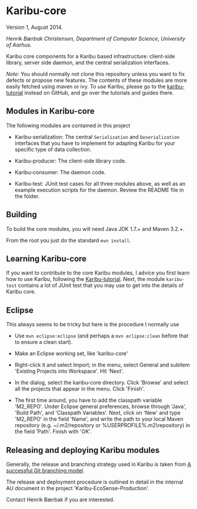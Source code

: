 Karibu-core
===========

Version 1, August 2014.

*Henrik Bærbak Christensen, Department of Computer Science, University
 of Aarhus.*


Karibu core components for a Karibu based infrastructure: client-side
library, server side daemon, and the central serialization interfaces.

*Note:* You should normally not clone this repository unless you want
 to fix defects or propose new features. The contents of these modules
 are more easily fetched using maven or ivy. To *use* Karibu, please
 go to the
 [karibu-tutorial](https://github.com/ecosense-au-dk/karibu-tutorial)
 instead on GitHub, and go over the tutorials and guides there.

Modules in Karibu-core
---

The following modules are contained in this project

  *  Karibu-serialization: The central `Serialization` and
     `Deserialization` interfaces that you have to implement for
     adapting Karibu for your specific type of data collection.

  * Karibu-producer: The client-side library code.

  * Karibu-consumer: The daemon code.	 

  * Karibu-test: JUnit test cases for all three modules above, as well
    as an example execution scripts for the daemon. Review the README file in
    the folder.

Building
---

To build the core modules, you will need Java JDK 1.7.+ and Maven 3.2.+.

From the root you just do the standard `mvn install`.

Learning Karibu-core
---

If you want to contribute to the core Karibu modules, I advice you
first learn how to use Karibu, following the
[Karibu-tutorial](https://github.com/ecosense-au-dk/karibu-tutorial). Next,
the module `karibu-test` contains a lot of JUnit test that you may use
to get into the details of Karibu core.

Eclipse
---

This always seems to be tricky but here is the procedure I normally use

 * Use `mvn eclipse:eclipse` (and perhaps a `mvn eclipse:clean` before
   that to ensure a clean start).

 * Make an Eclipse working set, like 'karibu-core'

 * Right-click it and select Import; in the menu, select General and
   subitem 'Existing Projects into Workspace'. Hit 'Next'.

 * In the dialog, select the karibu-core directory. Click 'Browse' and
   select all the projects that appear in the menu. Click 'Finish'.

 * The first time around, you have to add the classpath variable
   'M2_REPO'. Under Eclipse general preferences, browse through
   'Java', 'Build Path', and 'Classpath Variables'. Next, click on
   'New' and type 'M2_REPO' in the field 'Name', and write the path to
   your local Maven repository (e.g. ~/.m2/repository or
   %USERPROFILE%\.m2\repository) in the field 'Path'. Finish with
   'OK'.

Releasing and deploying Karibu modules
---

Generally, the release and branching strategy used in Karibu is taken
from [A successful Git branching
model](http://nvie.com/posts/a-successful-git-branching-model/).

The release and deployment procedure is outlined in detail in the
internal AU document in the project 'Karibu-EcoSense-Production'.

Contact Henrik Bærbak if you are interested.




